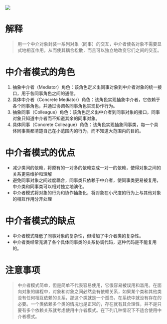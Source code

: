 ![](https://res.weread.qq.com/wrepub/epub_679952_57)
# 解释
> 用一个中介对象封装一系列对象（同事）的交互，中介者使各对象不需要显式地相互作用，从而使其耦合松散，而且可以独立地改变它们之间的交互。
# 中介者模式的角色
1. 抽象中介者（Mediator）角色：该角色定义出同事对象到中介者对象的统一接口，用于各同事角色之间的通信。
2. 具体中介者（Concrete Mediator）角色：该角色实现抽象中介者，它依赖于各个同事角色，并通过协调各同事角色实现协作行为。
3. 抽象同事（Colleague）角色：该角色定义出中介者到同事对象的接口，同事对象只知道中介者而不知道其余的同事对象。
4. 具体同事（Concrete Colleague）角色：该角色实现抽象同事类，每一个具体同事类都清楚自己在小范围内的行为，而不知道大范围内的目的。
# 中介者模式的优点
-  减少类间的依赖，将原有的一对多的依赖变成一对一的依赖，使得对象之间的关系更易维护和理解
- 避免同事对象之间过度耦合，同事类只依赖于中介者，使同事类更易被复用，中介类和同事类可以相对独立地演化。
- 中介者模式将对象的行为和协作抽象化，将对象在小尺度的行为上与其他对象的相互作用分开处理
# 中介者模式的缺点
- 中介者模式降低了同事对象的复杂性，但增加了中介者类的复杂性。
- 中介者类经常充满了各个具体同事类的关系协调代码，这种代码是不能复用的。
# 注意事项
> 中介者模式简单，但是简单不代表容易使用，它很容易被误用和滥用。在面向对象的编程中，对象和对象之间必然会有依赖关系，如果某个类和其他类没有任何相互依赖的关系，那这个类就是一个孤岛，在系统中就没有存在的必要。一个类依赖多个类的情况也是正常的，存在就有其合理性，并不是只要有多个依赖关系就考虑使用中介者模式。在下列几种情况下不适合使用中介者模式。
